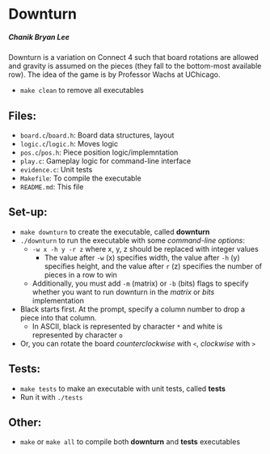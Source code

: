 # Downturn
##### Chanik Bryan Lee

Downturn is a variation on Connect 4 such that board rotations are allowed and
gravity is assumed on the pieces (they fall to the bottom-most available row).
The idea of the game is by Professor Wachs at UChicago.

 - `make clean` to remove all executables

## Files:
 - `board.c`/`board.h`: Board data structures, layout
 - `logic.c`/`logic.h`: Moves logic
 - `pos.c`/`pos.h`: Piece position logic/implemntation
 - `play.c`: Gameplay logic for command-line interface
 - `evidence.c`: Unit tests
 - `Makefile`: To compile the executable
 - `README.md`: This file

## Set-up:
 - `make downturn` to create the executable, called **downturn**
 - `./downturn` to run the executable with some *command-line options*:
   - `-w x -h y -r z` where x, y, z should be replaced with integer values
     - The value after `-w` (x) specifies width, the value after `-h` (y) specifies height,
       and the value after `r` (z) specifies the number of pieces in a row to win
   - Additionally, you must add `-m` (matrix) or `-b` (bits) flags to specify whether you 
     want to run downturn in the *matrix* or *bits* implementation
 - Black starts first. At the prompt, specify a column number to drop a piece into that column.
   - In ASCII, black is represented by character `*` and white is represented by character `o`
 - Or, you can rotate the board *counterclockwise* with `<`, *clockwise* with `>`

## Tests:
 - `make tests` to make an executable with unit tests, called **tests**
 - Run it with `./tests`

## Other:
  - `make` or `make all` to compile both **downturn** and **tests** executables
